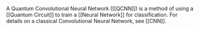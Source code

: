 A Quantum Convolutional Neural Network ([[QCNN]]) is a method of using a [[Quantum Circuit]] to train a [[Neural Network]] for classification.
For details on a classical Convolutional Neural Network, see [[CNN]].


